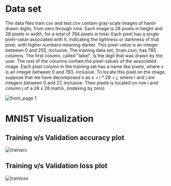 # Data set
The data files train.csv and test.csv contain gray-scale images of hand-drawn digits, from zero through nine.
Each image is 28 pixels in height and 28 pixels in width, for a total of 784 pixels in total. Each pixel has a single pixel-value associated with it, indicating the lightness or darkness of that pixel, with higher numbers meaning darker. This pixel-value is an integer between 0 and 255, inclusive.
The training data set, (train.csv), has 785 columns. The first column, called "label", is the digit that was drawn by the user. The rest of the columns contain the pixel-values of the associated image.
Each pixel column in the training set has a name like pixelx, where x is an integer between 0 and 783, inclusive. To locate this pixel on the image, suppose that we have decomposed x as x = i * 28 + j, where i and j are integers between 0 and 27, inclusive. Then pixelx is located on row i and column j of a 28 x 28 matrix, (indexing by zero)

![front_page 1](https://user-images.githubusercontent.com/23000971/33508744-6290e3d2-d722-11e7-959c-173ff2f1ae7e.png)


# MNIST Visualization

## Training v/s Validation accuracy plot
![trainacc](https://user-images.githubusercontent.com/23000971/33508768-8fe9e298-d722-11e7-8d62-b07ed2470c4f.JPG)

## Training v/s Validation loss plot
![trainloss](https://user-images.githubusercontent.com/23000971/33508767-8fb6e578-d722-11e7-8172-998ec252fd1a.JPG)

